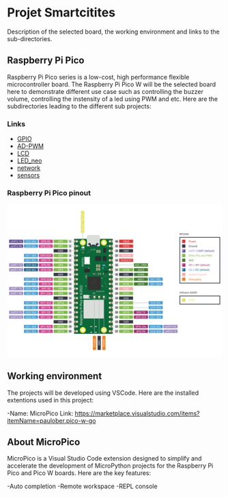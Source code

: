 # Projet Smartcitites

Description of the selected board, the working environment and links to the sub-directories.

## Raspberry Pi Pico

Raspberry Pi Pico series is a low-cost, high performance flexible microcontroller board. The Raspberry Pi Pico W will be the selected board here to demonstrate different use case such as controlling the buzzer volume, controlling the instensity of a led using PWM and etc.  Here are the subdirectories leading to the different sub projects:

### Links

- [GPIO](GPIO/)
- [AD-PWM](AD-PWM/)
- [LCD](LCD/)
- [LED_neo](LED_neo/)
- [network](network/)
- [sensors](sensors/)


### Raspberry Pi Pico pinout

![alt text](/picow-pinout.svg)

## Working environment

The projects will be developed using VSCode. Here are the installed extentions used in this project:

-Name: MicroPico Link: https://marketplace.visualstudio.com/items?itemName=paulober.pico-w-go

## About MicroPico 

MicroPico is a Visual Studio Code extension designed to simplify and accelerate the development of MicroPython projects for the Raspberry Pi Pico and Pico W boards. Here are the key features:

-Auto completion
-Remote workspace
-REPL console




